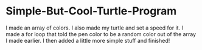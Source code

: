 # Simple-But-Cool-Turtle-Program

I made an array of colors. I also made my turtle and set a speed for it. I made a for loop that told the pen color to be a random color out of the array I made earlier. I then added a little more simple stuff and finished!
